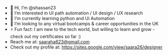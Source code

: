 - 👋 Hi, I’m @shassan23
- 👀 I’m interested in UI path automation / UI design / UX research 
- 🌱 I’m currently learning python and Ui Automation
- 💞️ I’m looking to any virtual bootcamps & career opportunities in the UK 
- ⚡ Fun fact: I am new to the tech world, but willing to learn and grow - check out my certificates so far :)
- Reach me at: saaraha623@gmail.com
- Check out my profile at: https://sites.google.com/view/saara26/designer

<!---
shassan23/shassan23 is a ✨ special ✨ repository because its `README.md` (this file) appears on your GitHub profile.
You can click the Preview link to take a look at your changes.
--->
